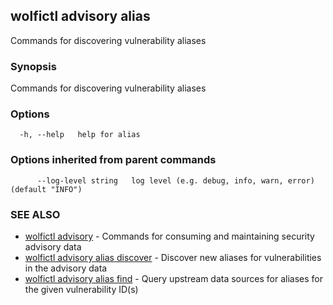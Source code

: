## wolfictl advisory alias

Commands for discovering vulnerability aliases

### Synopsis

Commands for discovering vulnerability aliases

### Options

```
  -h, --help   help for alias
```

### Options inherited from parent commands

```
      --log-level string   log level (e.g. debug, info, warn, error) (default "INFO")
```

### SEE ALSO

* [wolfictl advisory](wolfictl_advisory.md)	 - Commands for consuming and maintaining security advisory data
* [wolfictl advisory alias discover](wolfictl_advisory_alias_discover.md)	 - Discover new aliases for vulnerabilities in the advisory data
* [wolfictl advisory alias find](wolfictl_advisory_alias_find.md)	 - Query upstream data sources for aliases for the given vulnerability ID(s)

